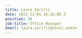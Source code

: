 ```yaml
---
title: Laura Zerilli
date: 2021-11-01 16:16:00 Z
position: 34
job-title: Office Manager
email: laura.zerilli@novel.audio
---
```


